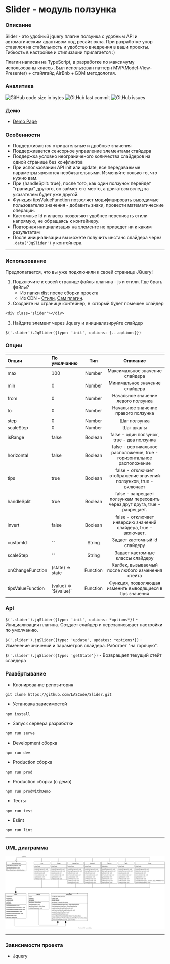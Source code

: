 # Slider - модуль ползунка #
### Описание ###
Slider - это удобный jquery плагин ползунка с удобным API и автоматическим адаптивом под ресайз окна.
При разработке упор ставился на стабильность и удобство внедрения в ваши проекты. 
Гибкость в настройке и стилизации прилагается :)

Плагин написан на TypeScript, в разработке по максимуму использованы классы. 
Был использован паттерн MVP(Model-View-Presenter) + стайлгайд AirBnb + БЭМ методология.
### Аналитика ###
![GitHub code size in bytes](https://img.shields.io/github/languages/code-size/LASCode/Slider?color=%232ac76b&label=Code%20Size)
![GitHub last commit](https://img.shields.io/github/last-commit/LASCode/Slider?color=%232ac76b&label=Last%20commit)
![GitHub issues](https://img.shields.io/github/issues/LASCode/Slider?color=%232ac76b&label=Issues)

### Демо
- [Demo Page](https://lascode.github.io/Slider/)

### Особенности ###
- Поддерживаются отрицательные и дробные значения
- Поддерживается сенсорное управление элементами стайдера
- Поддержка условно неограниченого количества слайдеров на одной странице без конфликтов
- При использовании API init или update, все передаваемые параметры являются необязательными. Изменяйте только то, что нужно вам.
- При {handleSplit: true}, после того, как один ползунок перейдет "границы" другого, он займет его место, а двигаться вслед за указателем будет уже другой.
- Функция tipsValueFunction позволяет модифицировать выводимые пользователю значения - добавить знаки, провести математические операции.
- Кастомные Id и классы позволяют удобнее переписать стили напрямую, не обращаясь к контейнеру.
- Повторная инициализация на элементе не приведет ни к каким результатам
- После инициализации вы можете получить инстанс слайдера через `.data('JqSlider')` у контейнера.
---

### Использование ###
Предполагается, что вы уже подключили к своей странице JQuery!
1. Подключите к своей странице файлы плагина - js и стили. 
   Где брать файлы?
   - Из папки dist после сборки проекта
   - Из CDN - [Стили](https://cdn.jsdelivr.net/gh/LASCode/Slider@master/dist/slider.css), [Сам плагин](https://cdn.jsdelivr.net/gh/LASCode/Slider@master/dist/slider.js).
2. Создайте на странице контейнер, в который будет помещен слайдер
```
<div class='slider'></div>
```
3. Найдите элемент через Jquery и инициализируйте слайдер
```
$('.slider').JqSlider({type: 'init', options: {...options}})
```

### Опции ###
Опции               | По умолчанию         | Тип       | Описание
:-----              | :----                | :-----:   | :-----:
max                 | 100                  | Number    | Максимальное значение слайдера
min                 | 0                    | Number    | Минимальное значение слайдера
from                | 0                    | Number    | Начальное значение левого ползунка
to                  | 0                    | Number    | Начальное значение правого ползунка
step                | 0                    | Number    | Шаг ползунка
scaleStep           | 0                    | Number    | Шаг шкалы
isRange             | false                | Boolean   | false - один ползунок, true - два ползунка
horizontal          | false                | Boolean   | false - вертикальное расположение, true - горизонтальное расположение
tips                | true                 | Boolean   | false - отключает отображение значений ползунков, true - включает
handleSplit         | true                 | Boolean   | false - запрещает ползункам переходить через друг друга, true - разрещает.
invert              | false                | Boolean   | false - отключает инверсию значений слайдера, true - включает.
customId            | '  '                 | String    | Задает кастомный id слайдеру
scaleStep           | '  '                 | String    | Задает кастомные классы слайдеру
onChangeFunction    | (state) => state     | Function  | Калбек, вызываемый после любого изменения стейта
tipsValueFunction   | (value) => \`${value}`     | Function  | Функция, позволяющая изменить выводящиеся в tips значения

### Api ###
`$('.slider').jqSlider({type: 'init', options: *options*})` - Инициализация плагина. Создает слайдер и перезаписывает настройки по умолчанию. 

`$('.slider').jqSlider({type: 'update', updates: *options*})` - Изменение значений и параметров слайдера. Работает "на горячую".  

`$('.slider').jqSlider({type: 'getState'})` - Возвращает текущий стейт слайдера  




### Развёртывание ###
- Клонирование репозитория
```
git clone https://github.com/LASCode/Slider.git
```
- Установка зависимостей
```
npm install
```
- Запуск сервера разработки
```
npm run serve
```
- Development сборка
```
npm run dev
```
- Production сборка
```
npm run prod
```
- Production сборка (с демо)
```
npm run prodWithDemo
```
- Тесты
```
npm run test
```
- Eslint
```
npm run lint
```
---
### UML диаграмма ###
![UML диаграмма проекта](https://raw.githubusercontent.com/LASCode/Slider/master/UML/JqSliderDiagram.svg)
___
### Зависимости проекта ###
* Jquery



